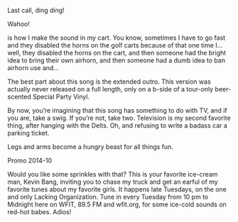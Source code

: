 Last call, ding ding!

Wahoo!

is how I make the sound in my cart. You know, sometimes I have to go fast and they disabled the horns on the golf carts because of that one time I… well, they disabled the horns on the cart, and then someone had the bright idea to bring their own airhorn, and then someone had a dumb idea to ban airhorn use and…

The best part about this song is the extended outro.  This version was actually never released on a full length, only on a b-side of a tour-only beer-scented Special Party Vinyl.

By now, you’re imagining that this song has something to do with TV, and if you are, take a swig. If you’re not, take two. Television is my second favorite thing, after hanging with the Delts. Oh, and refusing to write a badass car a parking ticket.

Legs and arms become a hungry beast for all things fun.

Promo 2014-10

Would you like some sprinkles with that? This is your favorite ice-cream man, Kevin Bang, inviting you to chase my truck and get an earful of my favorite tunes about my favorite girls. It happens late Tuesdays, on the one and only Lacking Organization. Tune in every Tuesday from 10 pm to Midnight here on WFIT, 89.5 FM and wfit.org, for some ice-cold sounds on red-hot babes. Adios!
